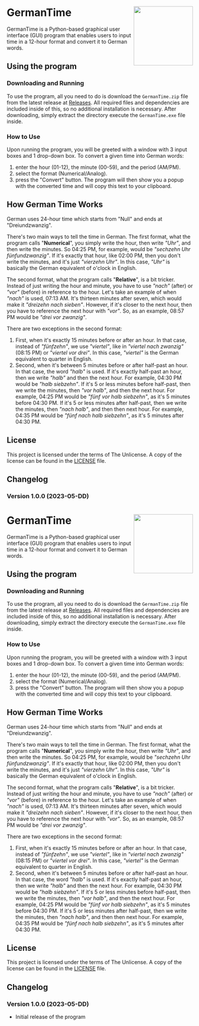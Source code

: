 # GermanTime [<img style="float: right;" src="https://i.postimg.cc/k4LQt1CH/German-Time.png" width="160">](https://postimg.cc/bDHD7Rs0)

GermanTime is a Python-based graphical user interface (GUI) program that enables users to input time in a 12-hour format and convert it to German words.

## Using the program

### Downloading and Running

To use the program, all you need to do is download the `GermanTime.zip` file from the latest release at [Releases](https://github.com/Ali246801232/GermanTime/releases). All required files and dependencies are included inside of this, so no additional installation is necessary. After downloading, simply extract the directory execute the `GermanTime.exe` file inside.

### How to Use

Upon running the program, you will be greeted with a window with 3 input boxes and 1 drop-down box. To convert a given time into German words:
1. enter the hour (01-12), the minute (00-59), and the period (AM/PM).
2. select the format (Numerical/Analog). 
3. press the "Convert" button.
The program will then show you a popup with the converted time and will copy this text to your clipboard.

## How German Time Works

German uses 24-hour time which starts from "Null" and ends at "Dreiundzwanzig".

There's two main ways to tell the time in German. The first format, what the program calls "**Numerical**", you simply write the hour, then write *"Uhr"*, and then write the minutes. So 04:25 PM, for example, would be *"sechzehn Uhr fünfundzwanzig"*. If it's exactly that hour, like 02:00 PM, then you don't write the minutes, and it's just *"vierzehn Uhr"*. In this case, *"Uhr"* is basically the German equivalent of o'clock in English.

The second format, what the program calls "**Relative**", is a bit tricker. Instead of just writing the hour and minute, you have to use *"nach"* (after) or *"vor"* (before) in reference to the hour. Let's take an example of when *"nach"* is used, 07:13 AM. It's thirteen minutes after seven, which would make it *"dreizehn nach sieben"*. However, if it's closer to the next hour, then you have to reference the next hour with *"vor"*. So, as an example, 08:57 PM would be *"drei vor zwanzig"*.

There are two exceptions in the second format:
1. First, when it's exactly 15 minutes before or after an hour. In that case, instead of *"fünfzehn"*, we use *"viertel"*, like in *"viertel nach zwanzig"* (08:15 PM) or *"viertel vor drei"*. In this case, *"viertel"* is the German equivalent to quarter in English.
2. Second, when it's between 5 minutes before or after half-past an hour. In that case, the word *"halb"* is used. If it's exactly half-past an hour, then we write *"halb"* and then the next hour. For example, 04:30 PM would be *"halb siebzehn"*. If it's 5 or less minutes before half-past, then we write the minutes, then *"vor halb"*, and then the next hour. For example, 04:25 PM would be *"fünf vor halb siebzehn"*, as it's 5 minutes before 04:30 PM. If it's 5 or less minutes after half-past, then we write the minutes, then *"nach halb"*, and then then next hour. For example, 04:35 PM would be *"fünf nach halb siebzehn"*, as it's 5 minutes after 04:30 PM.

## License

This project is licensed under the terms of The Unlicense. A copy of the license can be found in the [LICENSE](LICENSE) file.

## Changelog

### Version 1.0.0 (2023-05-DD)
# GermanTime [<img style="float: right;" src="https://i.postimg.cc/k4LQt1CH/German-Time.png" width="160">](https://postimg.cc/bDHD7Rs0)

GermanTime is a Python-based graphical user interface (GUI) program that enables users to input time in a 12-hour format and convert it to German words.

## Using the program

### Downloading and Running

To use the program, all you need to do is download the `GermanTime.zip` file from the latest release at [Releases](https://github.com/Ali246801232/GermanTime/releases). All required files and dependencies are included inside of this, so no additional installation is necessary. After downloading, simply extract the directory execute the `GermanTime.exe` file inside.

### How to Use

Upon running the program, you will be greeted with a window with 3 input boxes and 1 drop-down box. To convert a given time into German words:
1. enter the hour (01-12), the minute (00-59), and the period (AM/PM).
2. select the format (Numerical/Analog). 
3. press the "Convert" button.
The program will then show you a popup with the converted time and will copy this text to your clipboard.

## How German Time Works

German uses 24-hour time which starts from "Null" and ends at "Dreiundzwanzig".

There's two main ways to tell the time in German. The first format, what the program calls "**Numerical**", you simply write the hour, then write *"Uhr"*, and then write the minutes. So 04:25 PM, for example, would be *"sechzehn Uhr fünfundzwanzig"*. If it's exactly that hour, like 02:00 PM, then you don't write the minutes, and it's just *"vierzehn Uhr"*. In this case, *"Uhr"* is basically the German equivalent of o'clock in English.

The second format, what the program calls "**Relative**", is a bit tricker. Instead of just writing the hour and minute, you have to use *"nach"* (after) or *"vor"* (before) in reference to the hour. Let's take an example of when *"nach"* is used, 07:13 AM. It's thirteen minutes after seven, which would make it *"dreizehn nach sieben"*. However, if it's closer to the next hour, then you have to reference the next hour with *"vor"*. So, as an example, 08:57 PM would be *"drei vor zwanzig"*.

There are two exceptions in the second format:
1. First, when it's exactly 15 minutes before or after an hour. In that case, instead of *"fünfzehn"*, we use *"viertel"*, like in *"viertel nach zwanzig"* (08:15 PM) or *"viertel vor drei"*. In this case, *"viertel"* is the German equivalent to quarter in English.
2. Second, when it's between 5 minutes before or after half-past an hour. In that case, the word *"halb"* is used. If it's exactly half-past an hour, then we write *"halb"* and then the next hour. For example, 04:30 PM would be *"halb siebzehn"*. If it's 5 or less minutes before half-past, then we write the minutes, then *"vor halb"*, and then the next hour. For example, 04:25 PM would be *"fünf vor halb siebzehn"*, as it's 5 minutes before 04:30 PM. If it's 5 or less minutes after half-past, then we write the minutes, then *"nach halb"*, and then then next hour. For example, 04:35 PM would be *"fünf nach halb siebzehn"*, as it's 5 minutes after 04:30 PM.

## License

This project is licensed under the terms of The Unlicense. A copy of the license can be found in the [LICENSE](LICENSE) file.

## Changelog

### Version 1.0.0 (2023-05-DD)

- Initial release of the program
